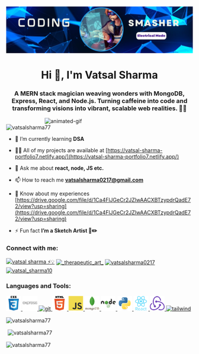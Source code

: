 ![logo](https://github.com/VatsalSharma77/VatsalSharma77/blob/main/canva-background.jpeg)
<h1 align="center">Hi 👋, I'm Vatsal Sharma</h1>
<h3 align="center">A MERN stack magician weaving wonders with MongoDB, Express, React, and Node.js. Turning caffeine into code and transforming visions into vibrant, scalable web realities. 🚀✨</h3>

<img align="right" alt="animated-gif" width="400" src="https://media.giphy.com/media/bGgsc5mWoryfgKBx1u/giphy.gif">

<p align="left"> <img src="https://komarev.com/ghpvc/?username=vatsalsharma77&label=Profile%20views&color=0e75b6&style=flat" alt="vatsalsharma77" /> </p>

- 🌱 I’m currently learning **DSA**

- 👨‍💻 All of my projects are available at [https://vatsal-sharma-portfolio7.netlify.app/](https://vatsal-sharma-portfolio7.netlify.app/)

- 💬 Ask me about **react, node, JS etc.**

- 📫 How to reach me **vatsalsharma0217@gmail.com**

- 📄 Know about my experiences [https://drive.google.com/file/d/1Ca4FlJGeCr2JZlwAACXBTzypdrQadE72/view?usp=sharing](https://drive.google.com/file/d/1Ca4FlJGeCr2JZlwAACXBTzypdrQadE72/view?usp=sharing)

- ⚡ Fun fact **I’m a Sketch Artist 🎨✏️**

<h3 align="left">Connect with me:</h3>
<p align="left">
<a href="https://linkedin.com/in/vatsal sharma ⚡💡" target="blank"><img align="center" src="https://raw.githubusercontent.com/rahuldkjain/github-profile-readme-generator/master/src/images/icons/Social/linked-in-alt.svg" alt="vatsal sharma ⚡💡" height="30" width="40" /></a>
<a href="https://instagram.com/_therapeutic_art_" target="blank"><img align="center" src="https://raw.githubusercontent.com/rahuldkjain/github-profile-readme-generator/master/src/images/icons/Social/instagram.svg" alt="_therapeutic_art_" height="30" width="40" /></a>
<a href="https://www.hackerrank.com/vatsalsharma0217" target="blank"><img align="center" src="https://raw.githubusercontent.com/rahuldkjain/github-profile-readme-generator/master/src/images/icons/Social/hackerrank.svg" alt="vatsalsharma0217" height="30" width="40" /></a>
<a href="https://www.leetcode.com/vatsal_sharma10" target="blank"><img align="center" src="https://raw.githubusercontent.com/rahuldkjain/github-profile-readme-generator/master/src/images/icons/Social/leet-code.svg" alt="vatsal_sharma10" height="30" width="40" /></a>
</p>

<h3 align="left">Languages and Tools:</h3>
<p align="left"> <a href="https://www.w3schools.com/css/" target="_blank" rel="noreferrer"> <img src="https://raw.githubusercontent.com/devicons/devicon/master/icons/css3/css3-original-wordmark.svg" alt="css3" width="40" height="40"/> </a> <a href="https://expressjs.com" target="_blank" rel="noreferrer"> <img src="https://raw.githubusercontent.com/devicons/devicon/master/icons/express/express-original-wordmark.svg" alt="express" width="40" height="40"/> </a> <a href="https://git-scm.com/" target="_blank" rel="noreferrer"> <img src="https://www.vectorlogo.zone/logos/git-scm/git-scm-icon.svg" alt="git" width="40" height="40"/> </a> <a href="https://www.w3.org/html/" target="_blank" rel="noreferrer"> <img src="https://raw.githubusercontent.com/devicons/devicon/master/icons/html5/html5-original-wordmark.svg" alt="html5" width="40" height="40"/> </a> <a href="https://developer.mozilla.org/en-US/docs/Web/JavaScript" target="_blank" rel="noreferrer"> <img src="https://raw.githubusercontent.com/devicons/devicon/master/icons/javascript/javascript-original.svg" alt="javascript" width="40" height="40"/> </a> <a href="https://www.mongodb.com/" target="_blank" rel="noreferrer"> <img src="https://raw.githubusercontent.com/devicons/devicon/master/icons/mongodb/mongodb-original-wordmark.svg" alt="mongodb" width="40" height="40"/> </a> <a href="https://nodejs.org" target="_blank" rel="noreferrer"> <img src="https://raw.githubusercontent.com/devicons/devicon/master/icons/nodejs/nodejs-original-wordmark.svg" alt="nodejs" width="40" height="40"/> </a> <a href="https://www.python.org" target="_blank" rel="noreferrer"> <img src="https://raw.githubusercontent.com/devicons/devicon/master/icons/python/python-original.svg" alt="python" width="40" height="40"/> </a> <a href="https://reactjs.org/" target="_blank" rel="noreferrer"> <img src="https://raw.githubusercontent.com/devicons/devicon/master/icons/react/react-original-wordmark.svg" alt="react" width="40" height="40"/> </a> <a href="https://redux.js.org" target="_blank" rel="noreferrer"> <img src="https://raw.githubusercontent.com/devicons/devicon/master/icons/redux/redux-original.svg" alt="redux" width="40" height="40"/> </a> <a href="https://tailwindcss.com/" target="_blank" rel="noreferrer"> <img src="https://www.vectorlogo.zone/logos/tailwindcss/tailwindcss-icon.svg" alt="tailwind" width="40" height="40"/> </a> </p>

<p><img align="center" src="https://github-readme-stats.vercel.app/api/top-langs?username=vatsalsharma77&show_icons=true&locale=en&layout=compact" alt="vatsalsharma77" /></p>

<p>&nbsp;<img align="center" src="https://github-readme-stats.vercel.app/api?username=vatsalsharma77&show_icons=true&locale=en" alt="vatsalsharma77" /></p>

<p><img align="center" src="https://github-readme-streak-stats.herokuapp.com/?user=vatsalsharma77&" alt="vatsalsharma77" /></p>
